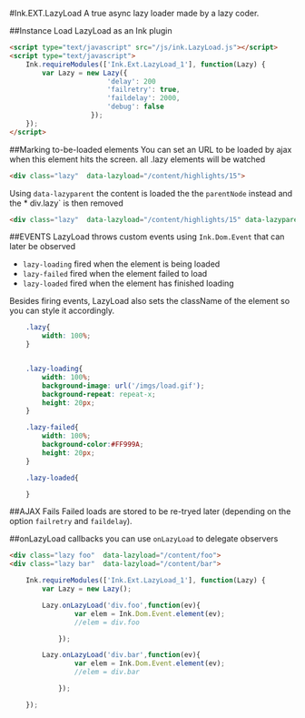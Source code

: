 #Ink.EXT.LazyLoad
A true async lazy loader made by a lazy coder.


##Instance
Load LazyLoad as an Ink plugin
```html
<script type="text/javascript" src="/js/ink.LazyLoad.js"></script>
<script type="text/javascript">
    Ink.requireModules(['Ink.Ext.LazyLoad_1'], function(Lazy) {
        var Lazy = new Lazy({
                        'delay': 200
                        'failretry': true,
                        'faildelay': 2000,
                        'debug': false
                    });
    });
</script>
```


##Marking to-be-loaded elements
You can set an URL to be loaded by ajax when this element hits the screen. all .lazy elements will be watched
```html
<div class="lazy"  data-lazyload="/content/highlights/15">
```

Using `data-lazyparent` the content is loaded the the `parentNode` instead and the * div.lazy` is then removed
```html
<div class="lazy"  data-lazyload="/content/highlights/15" data-lazyparent>
```

##EVENTS
LazyLoad throws custom events using `Ink.Dom.Event` that can later be observed

- `lazy-loading` fired when the element is being loaded
- `lazy-failed` fired when the element failed to load
- `lazy-loaded` fired when the element has finished loading

Besides firing events, LazyLoad also sets the className of the element so you can style it accordingly.
```css
    .lazy{
        width: 100%;
    }


    .lazy-loading{
        width: 100%;
        background-image: url('/imgs/load.gif');
        background-repeat: repeat-x;
        height: 20px;
    }

    .lazy-failed{
        width: 100%;
        background-color:#FF999A;
        height: 20px;
    }

    .lazy-loaded{

    }

```

##AJAX Fails
Failed loads are stored to be re-tryed later (depending on the option `failretry` and `faildelay`).

##onLazyLoad callbacks
you can use `onLazyLoad` to delegate observers

```html
<div class="lazy foo"  data-lazyload="/content/foo">
<div class="lazy bar"  data-lazyload="/content/bar">
```

```js
    Ink.requireModules(['Ink.Ext.LazyLoad_1'], function(Lazy) {
        var Lazy = new Lazy();

        Lazy.onLazyLoad('div.foo',function(ev){
                var elem = Ink.Dom.Event.element(ev);
                //elem = div.foo

            });

        Lazy.onLazyLoad('div.bar',function(ev){
                var elem = Ink.Dom.Event.element(ev);
                //elem = div.bar

            });

    });
```
